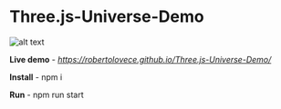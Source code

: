 # Three.js-Universe-Demo
![alt text](https://user-images.githubusercontent.com/48356710/130368571-7ba4db6e-33fe-408d-974b-524e6205b3e5.png)

__Live demo__ - _https://robertolovece.github.io/Three.js-Universe-Demo/_

__Install__ - npm i

__Run__ - npm run start
